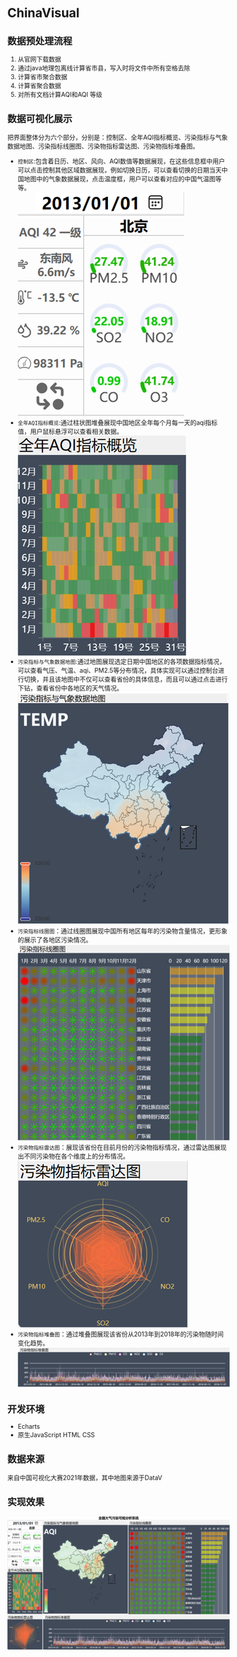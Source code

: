 # ChinaVisual

## 数据预处理流程

1. 从官网下载数据
2. 通过java地理包离线计算省市县，写入时将文件中所有空格去除
3. 计算省市聚合数据
4. 计算省聚合数据
5. 对所有文档计算AQI和AQI 等级

## 数据可视化展示
把界面整体分为六个部分，分别是：控制区、全年AQI指标概览、污染指标与气象数据地图、污染指标线圈图、污染物指标雷达图、污染物指标堆叠图。  
+ `控制区`:包含着日历、地区、风向、AQI数值等数据展现，在这些信息框中用户可以点击控制其他区域数据展现，例如切换日历，可以查看切换的日期当天中国地图中的气象数据展现，点击温度框，用户可以查看对应的中国气温图等等。   
![alt text](picture/control.png)
+ `全年AQI指标概览`:通过柱状图堆叠展现中国地区全年每个月每一天的aqi指标值，用户鼠标悬浮可以查看相关数据。  
![alt text](picture/aqi.png)  
+ `污染指标与气象数据地图`:通过地图展现选定日期中国地区的各项数据指标情况，可以查看气压、气温、aqi、PM2.5等分布情况，具体实现可以通过控制台进行切换，并且该地图中不仅可以查看省份的具体信息，而且可以通过点击进行下钻，查看省份中各地区的天气情况。  
![alt text](picture/map.png)  
+ `污染指标线圈图`：通过线圈图展现中国所有地区每年的污染物含量情况，更形象的展示了各地区污染情况。
![alt text](picture/lineCircle.png)
+ `污染物指标雷达图`：展现该省份在目前月份的污染物指标情况，通过雷达图展现出不同污染物在各个维度上的分布情况。
![alt text](picture/radar.png)  
+ `污染物指标堆叠图`：通过堆叠图展现该省份从2013年到2018年的污染物随时间变化趋势。
![alt text](picture/stack.png)
## 开发环境
+ Echarts
+ 原生JavaScript HTML CSS
## 数据来源
来自中国可视化大赛2021年数据，其中地图来源于DataV
## 实现效果
![alt text](picture/ChinaVis.png)
